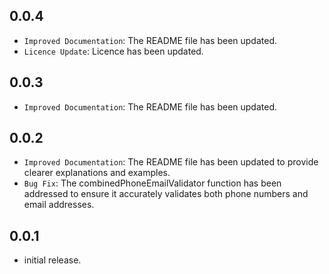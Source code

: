 ## 0.0.4
* `Improved Documentation`: The README file has been updated.
* `Licence Update`: Licence has been updated.

## 0.0.3
* `Improved Documentation`: The README file has been updated.

## 0.0.2

* `Improved Documentation`: The README file has been updated to provide clearer explanations and examples.
* `Bug Fix`: The combinedPhoneEmailValidator function has been addressed to ensure it accurately validates both phone numbers and email addresses.

## 0.0.1

* initial release.

